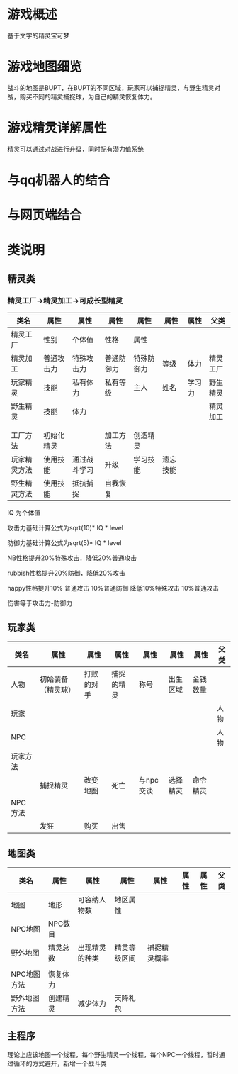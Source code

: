 # 游戏概述
基于文字的精灵宝可梦
# 游戏地图细览

战斗的地图是BUPT，在BUPT的不同区域，玩家可以捕捉精灵，与野生精灵对战，购买不同的精灵捕捉球，为自己的精灵恢复体力。

# 游戏精灵详解属性

精灵可以通过对战进行升级，同时配有潜力值系统

# 与qq机器人的结合

# 与网页端结合

# 类说明

## 精灵类

### 精灵工厂->精灵加工->可成长型精灵

| 类名 | 属性 | 属性 | 属性 | 属性 | 属性 | 属性 | 父类 |
| ------------ | ---- | ------ | ---- | ---- | ---- | ---- | ---- |
| 精灵工厂 | 性别 | 个体值 | 性格 | 属性 |  |||
| 精灵加工     | 普通攻击力 | 特殊攻击力 | 普通防御力 | 特殊防御力 | 等级 |体力|精灵工厂|
| 玩家精灵 | 技能 | 私有体力 | 私有等级 | 主人 | 姓名 |学习力|野生精灵|
| 野生精灵 | 技能 | 体力    |  |  |  | |精灵加工|
|  |  |  |  | | |||
|  |  |  |  | | |||
| 工厂方法 | 初始化精灵 |  | 加工方法 | 创造精灵 |  |||
| 玩家精灵方法 | 使用技能 | 通过战斗学习 | 升级 | 学习技能 | 遗忘技能 |||
| 野生精灵方法 | 使用技能 | 抵抗捕捉 | 自我恢复 | | |||

IQ 为个体值

攻击力基础计算公式为sqrt(10)* IQ * level

防御力基础计算公式为sqrt(5)* IQ * level


NB性格提升20%特殊攻击，降低20%普通攻击

rubbish性格提升20%防御，降低20%攻击

happy性格提升10% 普通攻击 10%普通防御 降低10%特殊攻击 10%普通攻击

伤害等于攻击力-防御力
## 玩家类
| 类名 | 属性 | 属性 | 属性 | 属性 | 属性 | 属性 | 父类 |
| ------------ | ---- | ------ | ---- | ---- | ---- | ---- | ---- |
| 人物 | 初始装备（精灵球） | 打败的对手 | 捕捉的精灵 | 称号 | 出生区域 |金钱数量||
| 玩家 |  |  |  | | ||人物|
| NPC |  |  |  | | ||人物|
| 玩家方法 |  |  |  | | |||
|  | 捕捉精灵 | 改变地图 | 死亡 | 与npc交谈 | 选择精灵 |命令精灵||
| NPC方法 |  |  |  | | |||
|  | 发狂 | 购买 | 出售 | | |||

## 地图类

| 类名 | 属性 | 属性 | 属性 | 属性 | 属性 | 属性 | 父类 |
| ------------ | ---- | ------ | ---- | ---- | ---- | ---- | ---- |
| 地图 | 地形 | 可容纳人物数 | 地区属性 | | |||
| NPC地图 | NPC数目 |  |  | | |||
| 野外地图 | 精灵总数 | 出现精灵的种类 | 精灵等级区间 | 捕捉精灵概率 | |||
|  |  |  |  | | |||
| NPC地图方法 | 恢复体力 |  |  | | |||
| 野外地图方法 | 创建精灵 | 减少体力 | 天降礼包 | | |||


## 主程序

理论上应该地图一个线程，每个野生精灵一个线程，每个NPC一个线程，暂时通过循环的方式避开，新增一个战斗类
